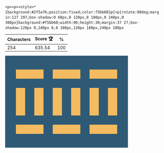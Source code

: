 `<p><p><style>*{background:#2f5a76;position:fixed;color:f5bb60}p{+p{rotate:90deg;margin:127 297;box-shadow:0 60px,0 120px,0 180px,0 240px,0 300px}background:#f5bb60;width:90;height:30;margin:37 27;box-shadow:120px 0,240px 0,0 180px,120px 180px,240px 180px`

| Characters | Score 🏆 | %   |
| ---------- | -------- | --- |
| 254        | 635.54   | 100 |

![](/2025/jan2025/02/20250102.png)

